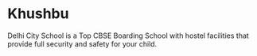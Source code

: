 # Khushbu
Delhi City School is a Top CBSE Boarding School with hostel facilities that provide full security and safety for your child.

